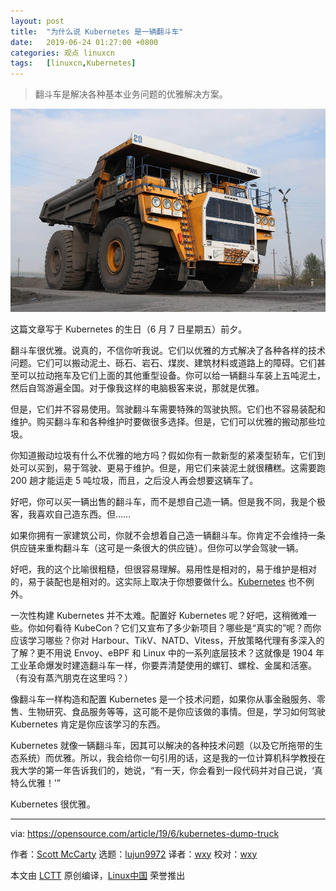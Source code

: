```yaml
---
layout: post
title:	"为什么说 Kubernetes 是一辆翻斗车"
date:	2019-06-24 01:27:00 +0800 
categories:	观点 linuxcn 
tags:	[linuxcn,Kubernetes]
---
```




> 
> 翻斗车是解决各种基本业务问题的优雅解决方案。
> 
> 
> 


![](/Asserts/Images/album/201906/24/012846v737bts00uwk3qd7.jpg)


这篇文章写于 Kubernetes 的生日（6 月 7 日星期五）前夕。


翻斗车很优雅。说真的，不信你听我说。它们以优雅的方式解决了各种各样的技术问题。它们可以搬动泥土、砾石、岩石、煤炭、建筑材料或道路上的障碍。它们甚至可以拉动拖车及它们上面的其他重型设备。你可以给一辆翻斗车装上五吨泥土，然后自驾游遍全国。对于像我这样的电脑极客来说，那就是优雅。


但是，它们并不容易使用。驾驶翻斗车需要特殊的驾驶执照。它们也不容易装配和维护。购买翻斗车和各种维护时要做很多选择。但是，它们可以优雅的搬动那些垃圾。


你知道搬动垃圾有什么不优雅的地方吗？假如你有一款新型的紧凑型轿车，它们到处可以买到，易于驾驶、更易于维护。但是，用它们来装泥土就很糟糕。这需要跑 200 趟才能运走 5 吨垃圾，而且，之后没人再会想要这辆车了。


好吧，你可以买一辆出售的翻斗车，而不是想自己造一辆。但是我不同，我是个极客，我喜欢自己造东西。但……


如果你拥有一家建筑公司，你就不会想着自己造一辆翻斗车。你肯定不会维持一条供应链来重构翻斗车（这可是一条很大的供应链）。但你可以学会驾驶一辆。


好吧，我的这个比喻很粗糙，但很容易理解。易用性是相对的，易于维护是相对的，易于装配也是相对的。这实际上取决于你想要做什么。[Kubernetes](https://kubernetes.io/) 也不例外。


一次性构建 Kubernetes 并不太难。配置好 Kubernetes 呢？好吧，这稍微难一些。你如何看待 KubeCon？它们又宣布了多少新项目？哪些是“真实的”呢？而你应该学习哪些？你对 Harbour、TikV、NATD、Vitess，开放策略代理有多深入的了解？更不用说 Envoy、eBPF 和 Linux 中的一系列底层技术？这就像是 1904 年工业革命爆发时建造翻斗车一样，你要弄清楚使用的螺钉、螺栓、金属和活塞。（有没有蒸汽朋克在这里吗？）


像翻斗车一样构造和配置 Kubernetes 是一个技术问题，如果你从事金融服务、零售、生物研究、食品服务等等，这可能不是你应该做的事情。但是，学习如何驾驶 Kubernetes 肯定是你应该学习的东西。


Kubernetes 就像一辆翻斗车，因其可以解决的各种技术问题（以及它所拖带的生态系统）而优雅。所以，我会给你一句引用的话，这是我的一位计算机科学教授在我大学的第一年告诉我们的，她说，“有一天，你会看到一段代码并对自己说，‘真特么优雅！’”


Kubernetes 很优雅。




---


via: <https://opensource.com/article/19/6/kubernetes-dump-truck>


作者：[Scott McCarty](https://opensource.com/users/fatherlinux) 选题：[lujun9972](https://github.com/lujun9972) 译者：[wxy](https://github.com/wxy) 校对：[wxy](https://github.com/wxy)


本文由 [LCTT](https://github.com/LCTT/TranslateProject) 原创编译，[Linux中国](https://linux.cn/) 荣誉推出
